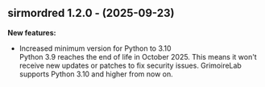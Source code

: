 ## sirmordred 1.2.0 - (2025-09-23)

**New features:**

 * Increased minimum version for Python to 3.10\
   Python 3.9 reaches the end of life in October 2025. This means it
   won't receive new updates or patches to fix security issues.
   GrimoireLab supports Python 3.10 and higher from now on.

